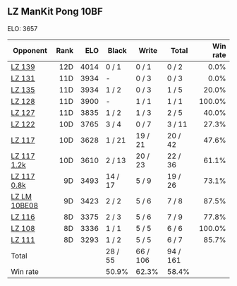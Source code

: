 ## LZ ManKit Pong 10BF ##

ELO: 3657

Opponent | Rank | ELO | Black | Write | Total | Win rate
---------|-----:|----:|-------|-------|-------|-------:
[LZ 139](LZ%20139.md) | 12D | 4014 | 0 / 1 | 0 / 1 | 0 / 2 | 0.0%
[LZ 131](LZ%20131.md) | 11D | 3934 | - | 0 / 3 | 0 / 3 | 0.0%
[LZ 135](LZ%20135.md) | 11D | 3934 | 1 / 2 | 0 / 3 | 1 / 5 | 20.0%
[LZ 128](LZ%20128.md) | 11D | 3900 | - | 1 / 1 | 1 / 1 | 100.0%
[LZ 127](LZ%20127.md) | 11D | 3835 | 1 / 2 | 1 / 3 | 2 / 5 | 40.0%
[LZ 122](LZ%20122.md) | 10D | 3765 | 3 / 4 | 0 / 7 | 3 / 11 | 27.3%
[LZ 117](LZ%20117.md) | 10D | 3628 | 1 / 21 | 19 / 21 | 20 / 42 | 47.6%
[LZ 117 1.2k](LZ%20117%201.2k.md) | 10D | 3610 | 2 / 13 | 20 / 23 | 22 / 36 | 61.1%
[LZ 117 0.8k](LZ%20117%200.8k.md) | 9D | 3493 | 14 / 17 | 5 / 9 | 19 / 26 | 73.1%
[LZ LM 10BE08](LZ%20LM%2010BE08.md) | 9D | 3423 | 2 / 2 | 5 / 6 | 7 / 8 | 87.5%
[LZ 116](LZ%20116.md) | 8D | 3375 | 2 / 3 | 5 / 6 | 7 / 9 | 77.8%
[LZ 108](LZ%20108.md) | 8D | 3336 | 1 / 1 | 5 / 5 | 6 / 6 | 100.0%
[LZ 111](LZ%20111.md) | 8D | 3293 | 1 / 2 | 5 / 5 | 6 / 7 | 85.7%
Total | | | 28 / 55 | 66 / 106 | 94 / 161 | 
Win rate| | | 50.9% | 62.3% | 58.4% | 

